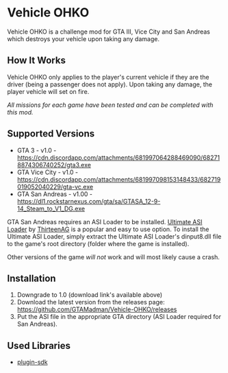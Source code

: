 # Vehicle OHKO

Vehicle OHKO is a challenge mod for GTA III, Vice City and San Andreas which destroys your vehicle upon taking any damage.

## How It Works

Vehicle OHKO only applies to the player's current vehicle if they are the driver (being a passenger does not apply).
Upon taking any damage, the player vehicle will set on fire.

*All missions for each game have been tested and can be completed with this mod.*

## Supported Versions

* GTA 3 - v1.0 - https://cdn.discordapp.com/attachments/681997064288469090/682718874306740252/gta3.exe
* GTA Vice City - v1.0 - https://cdn.discordapp.com/attachments/681997098153148433/682719019052040229/gta-vc.exe
* GTA San Andreas - v1.00 - https://dl1.rockstarnexus.com/gta/sa/GTASA_12-9-14_Steam_to_V1_DG.exe

GTA San Andreas requires an ASI Loader to be installed. [Ultimate ASI Loader](https://github.com/ThirteenAG/Ultimate-ASI-Loader) by [ThirteenAG](https://github.com/ThirteenAG) is a popular and easy to use option.
To install the Ultimate ASI Loader, simply extract the Ultimate ASI Loader's dinput8.dll file to the game's root directory (folder where the game is installed).

Other versions of the game *will not* work and will most likely cause a crash.

## Installation

1) Downgrade to 1.0 (download link's available above)
2) Download the latest version from the releases page: https://github.com/GTAMadman/Vehicle-OHKO/releases
3) Put the ASI file in the appropriate GTA directory (ASI Loader required for San Andreas).

## Used Libraries

- [plugin-sdk](https://github.com/DK22Pac/plugin-sdk)